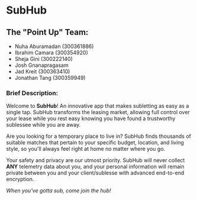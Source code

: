 # SubHub

## The "Point Up" Team: 
- Nuha Aburamadan (300361886)
- Ibrahim Camara (300354920)
- Sheja Gini (300222140)
- Josh Gnanapragasam
- Jad Kreit (300363410)
- Jonathan Tang (300359949)

### Brief Description:

Welcome to **SubHub**! An innovative app that makes subletting as easy as a single tap. SubHub transforms the leasing market, allowing full control over your lease while you rest easy knowing you have found a trustworthy sublessee while you are away. 

Are you looking for a temporary place to live in? SubHub finds thousands of suitable matches that pertain to your specific budget, location, and living style, so you'll always feel right at home no matter where you go. 

Your safety and privacy are our utmost priority. SubHub will never collect **ANY** telemetry data about you, and your personal information will remain private between you and your client/sublesse with advanced end-to-end encryption.

*When you've gotta sub, come join the hub!*
